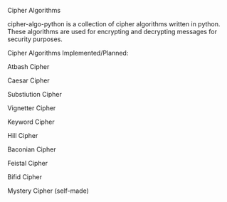 Cipher Algorithms

cipher-algo-python is a collection of cipher algorithms written in python. These algorithms are used for encrypting and decrypting messages for security purposes.

Cipher Algorithms Implemented/Planned:

Atbash Cipher

Caesar Cipher

Substiution Cipher

Vignetter Cipher

Keyword Cipher

Hill Cipher

Baconian Cipher

Feistal Cipher

Bifid Cipher

Mystery Cipher (self-made)
